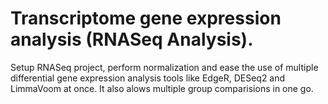 # Transcriptome gene expression analysis (RNASeq Analysis). 

Setup RNASeq project, perform normalization and ease the use of multiple differential gene expression analysis tools like EdgeR, DESeq2 and LimmaVoom at once. It also alows multiple group comparisions in one go.
